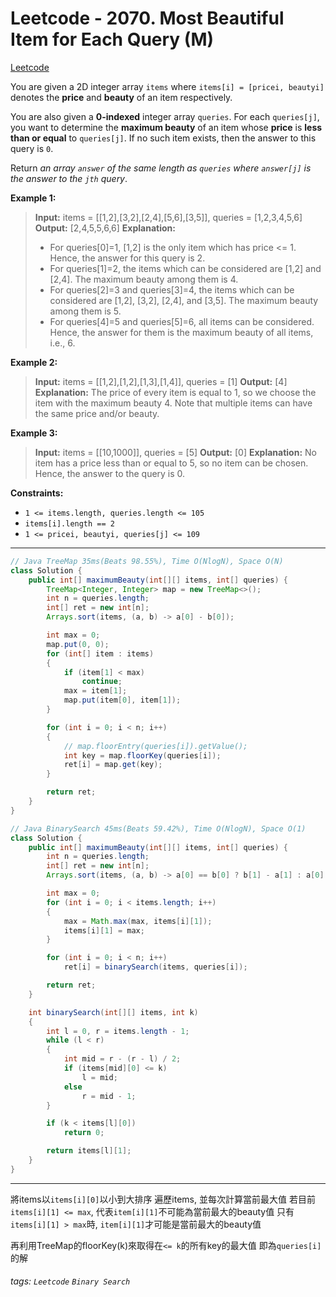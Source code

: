 # Leetcode - 2070. Most Beautiful Item for Each Query (M)

[Leetcode](https://leetcode.com/problems/most-beautiful-item-for-each-query/)

You are given a 2D integer array `items` where `items[i] = [pricei, beautyi]` denotes the **price** and **beauty** of an item respectively.

You are also given a **0-indexed** integer array `queries`. For each `queries[j]`, you want to determine the **maximum beauty** of an item whose **price** is **less than or equal** to `queries[j]`. If no such item exists, then the answer to this query is `0`.

Return _an array _`answer`_ of the same length as _`queries`_ where _`answer[j]`_ is the answer to the _`jth`_ query_.

**Example 1:**

> **Input:** items = [[1,2],[3,2],[2,4],[5,6],[3,5]], queries = [1,2,3,4,5,6]
> **Output:** [2,4,5,5,6,6]
> **Explanation:**
> - For queries[0]=1, [1,2] is the only item which has price <= 1. Hence, the answer for this query is 2.
> - For queries[1]=2, the items which can be considered are [1,2] and [2,4]. 
>   The maximum beauty among them is 4.
> - For queries[2]=3 and queries[3]=4, the items which can be considered are [1,2], [3,2], [2,4], and [3,5].
>   The maximum beauty among them is 5.
> - For queries[4]=5 and queries[5]=6, all items can be considered.
>   Hence, the answer for them is the maximum beauty of all items, i.e., 6.

**Example 2:**

> **Input:** items = [[1,2],[1,2],[1,3],[1,4]], queries = [1]
> **Output:** [4]
> **Explanation:** 
> The price of every item is equal to 1, so we choose the item with the maximum beauty 4. 
> Note that multiple items can have the same price and/or beauty.  

**Example 3:**

> **Input:** items = [[10,1000]], queries = [5]
> **Output:** [0]
> **Explanation:**
> No item has a price less than or equal to 5, so no item can be chosen.
> Hence, the answer to the query is 0.

**Constraints:**

-   `1 <= items.length, queries.length <= 105`
-   `items[i].length == 2`
-   `1 <= pricei, beautyi, queries[j] <= 109`

---
```java
// Java TreeMap 35ms(Beats 98.55%), Time O(NlogN), Space O(N)
class Solution {
    public int[] maximumBeauty(int[][] items, int[] queries) {
        TreeMap<Integer, Integer> map = new TreeMap<>();
        int n = queries.length;
        int[] ret = new int[n];
        Arrays.sort(items, (a, b) -> a[0] - b[0]);

        int max = 0;
        map.put(0, 0);
        for (int[] item : items)
        {
            if (item[1] < max)
                continue;
            max = item[1];
            map.put(item[0], item[1]);
        }

        for (int i = 0; i < n; i++)
        {
            // map.floorEntry(queries[i]).getValue();
            int key = map.floorKey(queries[i]);
            ret[i] = map.get(key);
        }

        return ret;
    }
}
```
```java
// Java BinarySearch 45ms(Beats 59.42%), Time O(NlogN), Space O(1)
class Solution {
    public int[] maximumBeauty(int[][] items, int[] queries) {
        int n = queries.length;
        int[] ret = new int[n];
        Arrays.sort(items, (a, b) -> a[0] == b[0] ? b[1] - a[1] : a[0] - b[0]);

        int max = 0;
        for (int i = 0; i < items.length; i++)
        {
            max = Math.max(max, items[i][1]);
            items[i][1] = max;
        }

        for (int i = 0; i < n; i++)
            ret[i] = binarySearch(items, queries[i]);

        return ret;
    }

    int binarySearch(int[][] items, int k)
    {
        int l = 0, r = items.length - 1;
        while (l < r)
        {
            int mid = r - (r - l) / 2;
            if (items[mid][0] <= k)
                l = mid;
            else
                r = mid - 1;
        }

        if (k < items[l][0])
            return 0;

        return items[l][1];
    }
}
```
---

將items以`items[i][0]`以小到大排序
遍歷items, 並每次計算當前最大值
若目前`items[i][1] <= max`, 代表`item[i][1]`不可能為當前最大的beauty值
只有`items[i][1] > max`時, `item[i][1]`才可能是當前最大的beauty值

再利用TreeMap的floorKey(k)來取得在`<= k`的所有key的最大值
即為`queries[i]`的解


###### tags: `Leetcode` `Binary Search`